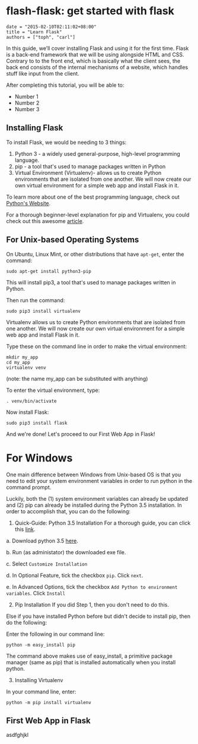 # flash-flask: get started with flask

```
date = "2015-02-10T02:11:02+08:00"
title = "Learn Flask"
authors = ["toph", "carl"]
```

In this guide, we’ll cover installing Flask and using it for the first time. Flask is a back-end framework that we will be using alongside HTML and CSS. Contrary to to the front end, which is basically what the client sees, the back end consists of the internal mechanisms of a website, which handles stuff like input from the client.

After completing this tutorial, you will be able to:
* Number 1
* Number 2
* Number 3

## Installing Flask

To install Flask, we would be needing to 3 things:
1. Python 3 - a widely used general-purpose, high-level programming language.
2. pip - a tool that's used to manage packages written in Python
3. Virtual Environment (Virtualenv)- allows us to create Python environments that are isolated from one another. We will now create our own
virtual environment for a simple web app and install Flask in it.

To learn more about one of the best programming language, check out [Python's Website](https://www.python.org/).

For a  thorough beginner-level explanation for pip and Virtualenv, you could check out this awesome [article](http://www.dabapps.com/blog/introduction-to-pip-and-virtualenv-python/).

For Unix-based Operating Systems
---
On Ubuntu, Linux Mint, or other distributions that have `apt-get`, enter the command:
```
sudo apt-get install python3-pip
```
This will install pip3, a tool that's used to manage packages written in Python.

Then run the command:
```
sudo pip3 install virtualenv
```
Virtualenv allows us to create Python environments that are isolated from one another. We will now create our own
virtual environment for a simple web app and install Flask in it.

Type these on the command line in order to make the virtual environment:
```
mkdir my_app
cd my_app
virtualenv venv
```
(note: the name my_app can be substituted with anything)

To enter the virtual environment, type:
```
. venv/bin/activate
```
Now install Flask:
```
sudo pip3 install flask
```

And we're done! Let's proceed to our First Web App in Flask!

For Windows
===
One main difference between Windows from Unix-based OS is that you need to edit your system environment variables in order to run python in the command prompt.

Luckily, both the (1) system environment variables can already be updated and (2) pip can already be installed during the Python 3.5 installation. In order to accomplish that, you can do the following:

1. Quick-Guide: Python 3.5 Installation
    For a thorough guide, you can click this [link](google.com).

  a. Download python 3.5 [here](https://www.python.org/downloads/).

  b. Run (as administator) the downloaded exe file.

  c. Select `Customize Installation`

  d. In Optional Feature, tick the checkbox `pip`. Click `next`.

  e. In Advanced Options, tick the checkbox `Add Python to environment variables`. Click `Install`

2. Pip Installation
  If you did Step 1, then you don't need to do this.

  Else if you have installed Python before but didn't decide to install pip, then do the following:

  Enter the following in our command line:
```
python -m easy_install pip
```
  The command above makes use of easy_install, a primitive package manager (same as pip) that is installed automatically when you install python.


3. Installing Virtualenv

  In your command line, enter:
```
python -m pip install virtualenv
```

## First Web App in Flask

asdfghjkl
